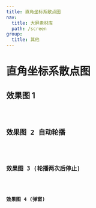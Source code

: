```yaml
---
title: 直角坐标系散点图
nav:
  title: 大屏素材库
  path: /screen
group:
  title: 其他
---
```


# 直角坐标系散点图

## 效果图 1

<code src="../../../example/ScatterDemo/demo1.tsx" background="#040727">

## 效果图 2 自动轮播

<code src="../../../example/ScatterDemo/demo2.tsx" background="#040727">

## 效果图 3 (轮播两次后停止)

<code src="../../../example/ScatterDemo/demo3.tsx" background="#040727">

## 效果图 4 (弹窗)

<code src="../../../example/ScatterDemo/demo4.tsx" background="#040727">
